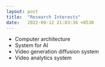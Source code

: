```yaml
---
layout: post
title:  "Research Interests"
date:   2022-09-12 21:03:36 +0530
---
```

- Computer architecture
- System for AI
- Video generation diffusion system
- Video analytics system 
